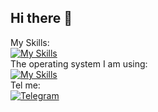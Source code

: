 ## Hi there 👋

My Skills:\
[![My Skills](https://skillicons.dev/icons?i=html,css,js,ts,wasm,react,c,cpp,docker,figma)](https://skillicons.dev)\
The operating system I am using:\
[![My Skills](https://skillicons.dev/icons?i=windows,arch,apple)](https://skillicons.dev)\
Tel me:\
[![Telegram](https://img.icons8.com/?size=100&id=oWiuH0jFiU0R&format=png&color=000000)](https://t.me/axiaobo)
<!--
**Axiaobo7788/Axiaobo7788** is a ✨ _special_ ✨ repository because its `README.md` (this file) appears on your GitHub profile.

Here are some ideas to get you started:

- 🔭 I’m currently working on ...
- 🌱 I’m currently learning ...
- 👯 I’m looking to collaborate on ...
- 🤔 I’m looking for help with ...
- 💬 Ask me about ...
- 📫 How to reach me: ...
- 😄 Pronouns: ...
- ⚡ Fun fact: ...
-->
